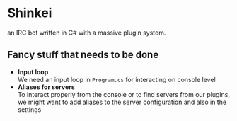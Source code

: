 Shinkei
=======

an IRC bot written in C# with a massive plugin system.

Fancy stuff that needs to be done
---------------------------------
<ul>
  <li>
    <b>Input loop</b>
    <br/>
    We need an input loop in <code>Program.cs</code> for interacting on console level
  </li>
  <li>
    <b>Aliases for servers</b>
    <br/>
    To interact properly from the console or to find servers from our plugins, we might want to add aliases to the server configuration and also in the settings
  </li>
  
</ul>
